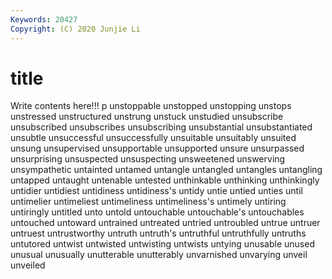 ```yaml
---
Keywords: 20427
Copyright: (C) 2020 Junjie Li
---
```


# title

Write contents here!!!
p 
unstoppable 
unstopped 
unstopping
unstops 
unstressed 
unstructured 
unstrung 
unstuck 
unstudied 
unsubscribe 
unsubscribed 
unsubscribes 
unsubscribing
unsubstantial 
unsubstantiated 
unsubtle 
unsuccessful 
unsuccessfully 
unsuitable 
unsuitably 
unsuited 
unsung 
unsupervised
unsupportable 
unsupported 
unsure 
unsurpassed 
unsurprising 
unsuspected 
unsuspecting 
unsweetened 
unswerving 
unsympathetic
untainted 
untamed 
untangle 
untangled 
untangles 
untangling 
untapped 
untaught 
untenable 
untested
unthinkable 
unthinking 
unthinkingly 
untidier 
untidiest 
untidiness 
untidiness's 
untidy 
untie 
untied
unties 
until 
untimelier 
untimeliest 
untimeliness 
untimeliness's 
untimely 
untiring 
untiringly 
untitled
unto 
untold 
untouchable 
untouchable's 
untouchables 
untouched 
untoward 
untrained 
untreated 
untried
untroubled 
untrue 
untruer 
untruest 
untrustworthy 
untruth 
untruth's 
untruthful 
untruthfully 
untruths
untutored 
untwist 
untwisted 
untwisting 
untwists 
untying 
unusable 
unused 
unusual 
unusually
unutterable 
unutterably 
unvarnished 
unvarying 
unveil 
unveiled 
